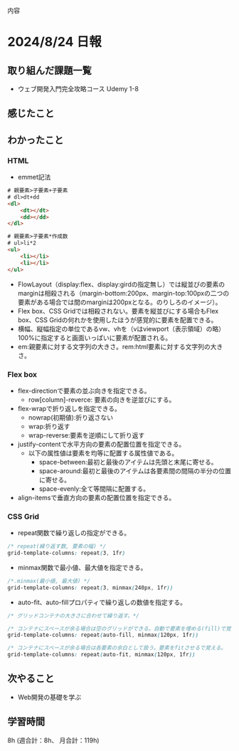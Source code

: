 内容
# 2024/8/24 日報
## 取り組んだ課題一覧
+ ウェブ開発入門完全攻略コース Udemy 1-8

## 感じたこと

## わかったこと

### HTML
+ emmet記法
```html
# 親要素>子要素+子要素
# dl>dt+dd
<dl>
    <dt></dt>
    <dd></dd>
</dl>

# 親要素>子要素*作成数
# ul>li*2
<ul>
    <li></li>
    <li></li>
</ul>
``` 
+ FlowLayout（display:flex、display:girdの指定無し）では縦並びの要素のmarginは相殺される（margin-bottom:200px、margin-top:100pxの二つの要素がある場合では間のmarginは200pxとなる。のりしろのイメージ）。
+ Flex box、CSS Gridでは相殺されない。要素を縦並びにする場合もFlex box、CSS Gridの何れかを使用したほうが感覚的に要素を配置できる。
+ 横幅、縦幅指定の単位であるvw、vhを（vはviewport（表示領域）の略）100%に指定すると画面いっぱいに要素が配置される。
+ em:親要素に対する文字列の大きさ。rem:html要素に対する文字列の大きさ。

### Flex box
+ flex-directionで要素の並ぶ向きを指定できる。
    + row[column]-reverce:  要素の向きを逆並びにする。
+ flex-wrapで折り返しを指定できる。
    + nowrap(初期値):折り返さない
    + wrap:折り返す
    + wrap-reverse:要素を逆順にして折り返す
+ justify-contentで水平方向の要素の配置位置を指定できる。
    + 以下の属性値は要素を均等に配置する属性値である。
        + space-between:最初と最後のアイテムは先頭と末尾に寄せる。
        + space-around:最初と最後のアイテムは各要素間の間隔の半分の位置に寄せる。
        + space-evenly:全て等間隔に配置する。
+ align-itemsで垂直方向の要素の配置位置を指定できる。

### CSS Grid
+ repeat関数で繰り返しの指定ができる。
``` css
/* repeat(繰り返す数, 要素の幅) */
grid-template-columns: repeat(3, 1fr)
```
+ minmax関数で最小値、最大値を指定できる。
```css
/*.minmax(最小値, 最大値) */
grid-template-columns: repeat(3, minmax(240px, 1fr))
```
+ auto-fit、auto-fillプロパティで繰り返しの数値を指定する。
```css
/* グリッドコンテナの大きさに合わせて繰り返す。*/

/* コンテナにスペースが余る場合は空のグリッドができる。自動で要素を埋める(fill)で覚える  */
grid-template-columns: repeat(auto-fill, minmax(120px, 1fr))

/* コンテナにスペースが余る場合は各要素の余白として扱う。要素をfitさせるで覚える。  */
grid-template-columns: repeat(auto-fit, minmax(120px, 1fr))

```

## 次やること
+ Web開発の基礎を学ぶ

## 学習時間
8h (週合計：8h、 月合計：119h)